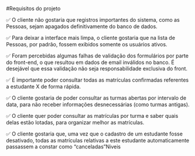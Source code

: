 #Requisitos do projeto

✅ O cliente não gostaria que registros importantes do sistema, como as Pessoas, sejam apagados definitivamente do banco de dados. 

✅ Para deixar a interface mais limpa, o cliente gostaria que na lista de Pessoas, por padrão, fossem exibidos somente os usuários ativos.

✅ Foram percebidas algumas falhas de validação dos formulários por parte do front-end, o que resultou em dados de email inválidos no banco. É desejável que essa validação não seja responsabilidade exclusiva do front.

✅ É importante poder consultar todas as matrículas confirmadas referentes a estudante X de forma rápida.

✅ O cliente gostaria de poder consultar as turmas abertas por intervalo de data, para não receber informações desnecessárias (como turmas antigas).

✅ O cliente quer poder consultar as matrículas por turma e saber quais delas estão lotadas, para organizar melhor as matrículas.

✅ O cliente gostaria que, uma vez que o cadastro de um estudante fosse desativado, todas as matrículas relativas a este estudante automaticamente passassem a constar como “canceladas”Niveis
